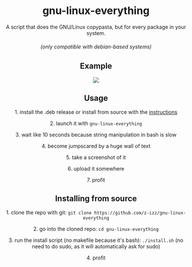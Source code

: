 <h1 align="center">gnu-linux-everything</h1>
<p align="center">A script that does the GNU/Linux copypasta, but for every package in your system.</p>
<h6 align="center">(only compatible with debian-based systems)</h6>

<h2 align="center">Example</h2>
<p align="center"><img src="https://github.com/z-izz/gnu-linux-everything/assets/49623720/12aa2347-b8e3-4278-984a-d50f4658b5f2"></p>

<h2 align="center">Usage</h2>
<p align="center">1. install the .deb release or install from source with the <a href="#installing-from-source">instructions</a></p>
<p align="center">2. launch it with <code>gnu-linux-everything</code></p>
<p align="center">3. wait like 10 seconds because string manipulation in bash is slow</p>
<p align="center">4. become jumpscared by a huge wall of text</p>
<p align="center">5. take a screenshot of it</p>
<p align="center">6. upload it somewhere</p>
<p align="center">7. profit</p>

<h2 align="center">Installing from source</h2>
<p align="center">1. clone the repo with git: <code>git clone https://github.com/z-izz/gnu-linux-everything</code>
<p align="center">2. go into the cloned repo: <code>cd gnu-linux-everything</code></p>
<p align="center">3. run the install script (no makefile because it's bash): <code>./install.sh</code> (no need to do sudo, as it will automatically ask for sudo)</p>
<p align="center">4. profit</p>
